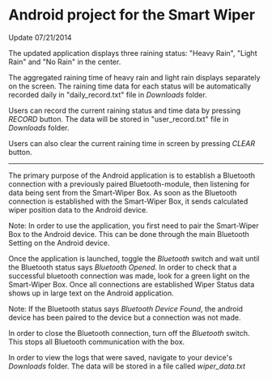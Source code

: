 **Android project for the Smart Wiper**
======================================

Update 07/21/2014

The updated application displays three raining status: "Heavy Rain", "Light Rain" and "No Rain" in the center.

The aggregated raining time of heavy rain and light rain displays separately on the screen. The raining time data for each status will be automatically recorded daily in "daily_record.txt" file in *Downloads* folder.

Users can record the current raining status and time data by pressing *RECORD* button. The data will be stored in "user_record.txt" file in *Downloads* folder.

Users can also clear the current raining time in screen by pressing *CLEAR* button.

______________________________________

The primary purpose of the Android application is to establish a Bluetooth connection with a previously paired Bluetooth-module, then listening for data being sent from the Smart-Wiper Box. As soon as the Bluetooth connection is established with the Smart-Wiper Box, it sends calculated wiper position data to the Android device. 

Note: In order to use the application,  you first need to pair the Smart-Wiper Box to the Android device. This can be done through the main Bluetooth Setting on the Android device.

Once the application is launched, toggle the *Bluetooth* switch and wait until the Bluetooth status says *Bluetooth Opened*. In order to check that a successful bluetooth connection was made, look for a green light on the Smart-Wiper Box. Once all connections are established Wiper Status data shows up in large text on the Android application. 

Note: If the Bluetooth status says *Bluetooth Device Found*, the android device has been paired to the device but a connection was not made.

In order to close the Bluetooth connection, turn off the *Bluetooth* switch. This stops all Bluetooth communication with the box. 

In order to view the logs that were saved, navigate to your device's *Downloads* folder. The data will be stored in a file called *wiper_data.txt*
